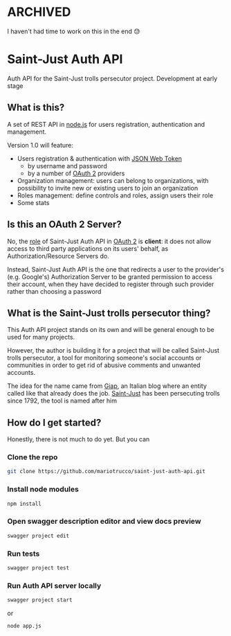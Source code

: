 # ARCHIVED

I haven't had time to work on this in the end 😓


# Saint-Just Auth API
Auth API for the Saint-Just trolls persecutor project.
Development at early stage

## What is this?
A set of REST API in [node.js](https://nodejs.org) for users registration, authentication and management.

Version 1.0 will feature:

* Users registration & authentication with [JSON Web Token](https://tools.ietf.org/html/rfc7519)
  * by username and password
  * by a number of [OAuth 2](https://tools.ietf.org/html/rfc6749) providers
* Organization management: users can belong to organizations, with possibility to invite new or existing users to join an organization
* Roles management: define controls and roles, assign users their role
* Some stats

## Is this an OAuth 2 Server?
No, the [role](https://tools.ietf.org/html/rfc6749#section-1.1) of Saint-Just Auth API in [OAuth 2](https://tools.ietf.org/html/rfc6749) is **client**: it does not allow access to third party applications on its users' behalf, as Authorization/Resource Servers do. 

Instead, Saint-Just Auth API is the one that redirects a user to the provider's (e.g. Google's) Authorization Server to be granted permission to access their account, when they have decided to register through such provider rather than choosing a password

## What is the Saint-Just trolls persecutor thing?
This Auth API project stands on its own and will be general enough to be used for many projects. 

However, the author is building it for a project that will be called Saint-Just trolls persecutor, a tool for monitoring someone's social accounts or communities in order to get rid of abusive comments and unwanted accounts.

The idea for the name came from [Giap](http://www.wumingfoundation.com/giap/),  an Italian blog where an entity called like that already does the job. [Saint-Just](https://en.wikipedia.org/wiki/Louis_Antoine_de_Saint-Just "Louis Antoine de Saint-Just") has been persecuting trolls since 1792, the tool is named after him

## How do I get started?

Honestly, there is not much to do yet. But you can 

### Clone the repo
```bash
git clone https://github.com/mariotrucco/saint-just-auth-api.git
```

### Install node modules
```bash
npm install
```

### Open swagger description editor and view docs preview
```bash
swagger project edit
```

### Run tests
```bash
swagger project test
```

### Run Auth API server locally
```bash
swagger project start
```
or
```bash
node app.js
```


